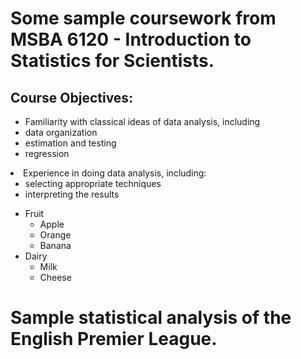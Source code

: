 # Some sample coursework from MSBA 6120 - Introduction to Statistics for Scientists.

## Course Objectives:

<ul>
<li>Familiarity with classical ideas of data analysis, including
<li>data organization</li>
<li>estimation and testing</li>
<li>regression</li>
</ul>
</li>
<li>Experience in doing data analysis, including:
<ul>
<li>selecting appropriate techniques</li>
<li>interpreting the results</li>
</ul>
</li>
</ul>

<ul>
<li>Fruit
<ul>
<li>Apple</li>
<li>Orange</li>
<li>Banana</li>
</ul>
</li>
<li>Dairy
<ul>
<li>Milk</li>
<li>Cheese</li>
</ul>
</li>
</ul>

# Sample statistical analysis of the English Premier League.
